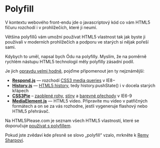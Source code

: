 
Polyfill
========

V kontextu webového front-endu jde o javascriptový kód co vám HTML5 fíčuru rozchodí i v prohlížečích, které ji neumí.

Většina polyfillů vám umožní používat HTML5 vlastnost tak jak byste ji používali v moderních prohlížečích a podporu ve starých si nějak pořeší sami.

Kdybych to uměl, napsal bych Ódu na polyfilly. Myslím, že na poměrně rychlém nástupu HTML5 technologií měly polyfilly zásadní podíl.

Je jich [opravdu velmi hodně](https://github.com/Modernizr/Modernizr/wiki/HTML5-Cross-browser-Polyfills), pojďme připomenout jen ty nejznámější:

* [**Respond.js**](https://github.com/scottjehl/Respond) — rozchodí [CSS3 media queries](css3-media-queries.md) v IE8−
* [**History.js**](https://github.com/browserstate/history.js/) — [HTML5 history](html5-history.md), tedy history.pushState() i v docela starých křápech
* [**CSS3Pie**](http://css3pie.com/) – [zaoblené rohy](css3-border-radius.md), [stíny](css3-box-shadow.md) a [barevné přechody](css3-gradients.md) v IE6-9
* [**MediaElement.js**](http://mediaelementjs.com/) — HTML5 video. Připravíte mu video v patřičných formátech a on se za vás rozhodne, jestli vygeneruje flashový nebo HTML5 přehrávač.

Na HTML5Please.com je seznam všech HTML5 vlastností, které se doporučuje [používat s polyfillem](http://html5please.com/#polyfill).

Pokud jste zvědaví kde přesně se slovo „polyfill“ vzalo, mrkněte k [Remy Sharpovi](http://remysharp.com/2010/10/08/what-is-a-polyfill/).

